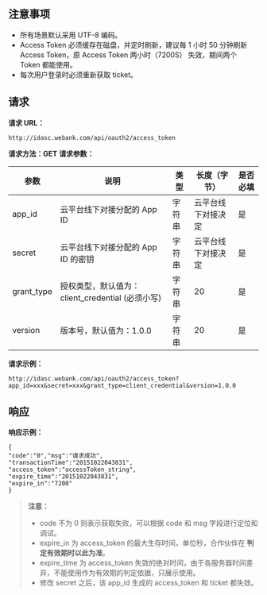 ## 注意事项
- 所有场景默认采用 UTF-8 编码。
- Access Token 必须缓存在磁盘，并定时刷新，建议每 1 小时 50 分钟刷新 Access Token，原 Access Token 两小时（7200S） 失效，期间两个 Token 都能使用。
- 每次用户登录时必须重新获取 ticket。

## 请求
**请求 URL：**

```
http://idasc.webank.com/api/oauth2/access_token 
```
**请求方法：GET**
**请求参数：**

| 参数         | 说明                                 | 类型   | 长度（字节）    | 是否必填 |
| ---------- | ---------------------------------- | ---- | --------- | ---- |
| app_id     | 云平台线下对接分配的 App ID                  | 字符串  | 云平台线下对接决定 | 是    |
| secret     | 云平台线下对接分配的 App ID 的密钥              | 字符串  | 云平台线下对接决定 | 是    |
| grant_type | 授权类型，默认值为：client_credential (必须小写) | 字符串  | 20        | 是    |
| version    | 版本号，默认值为：1.0.0                     | 字符串  | 20        | 是    |

**请求示例：**
```
http://idasc.webank.com/api/oauth2/access_token?app_id=xxx&secret=xxx&grant_type=client_credential&version=1.0.0
```

## 响应

**响应示例：**

```
{
"code":"0","msg":"请求成功",
"transactionTime":"20151022043831",
"access_token":"accessToken_string",
"expire_time":"20151022043831",
"expire_in":"7200"
}
```

> **注意：**
> - code 不为 0 则表示获取失败，可以根据 code 和 msg 字段进行定位和调试。
> - expire_in 为 access_token 的最大生存时间，单位秒，合作伙伴在 **判定有效期时以此为准**。
> - expire_time 为 access_token 失效的绝对时间，由于各服务器时间差异，不能使用作为有效期的判定依据，只展示使用。
> - 修改 secret 之后，该 app_id 生成的 access_token 和 ticket 都失效。

